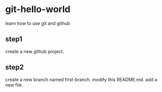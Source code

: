 # git-hello-world
learn how to use git and github

## step1
create a new github project.

## step2
create a new branch named first-branch.
modify this README.md.
add a new file.
